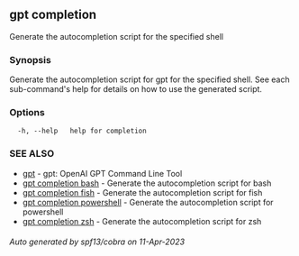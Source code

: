 ## gpt completion

Generate the autocompletion script for the specified shell

### Synopsis

Generate the autocompletion script for gpt for the specified shell.
See each sub-command's help for details on how to use the generated script.


### Options

```
  -h, --help   help for completion
```

### SEE ALSO

* [gpt](gpt.md)	 - gpt: OpenAI GPT Command Line Tool
* [gpt completion bash](gpt_completion_bash.md)	 - Generate the autocompletion script for bash
* [gpt completion fish](gpt_completion_fish.md)	 - Generate the autocompletion script for fish
* [gpt completion powershell](gpt_completion_powershell.md)	 - Generate the autocompletion script for powershell
* [gpt completion zsh](gpt_completion_zsh.md)	 - Generate the autocompletion script for zsh

###### Auto generated by spf13/cobra on 11-Apr-2023
